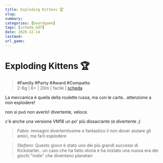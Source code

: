 ```yaml
---
title: Exploding Kittens 🏆
slug: 
summary: 
categories: [boardgame]
tags: [scheda_GdT]
date: 2020-12-14
lastmod: 
url_game: 
---
```

# Exploding Kittens 🏆
> **#Family #Party #Award #Compatto**  
> 2-6g | 6+ | 20m | facile | [scheda](https://boardgamegeek.com/boardgame/172225/exploding-kittens)  

La meccanica è quella della roulette russa, ma con le carte.. attenzione a non esplodere!

non si può non averlo! divertente, veloce.

c'è anche una versione VM18 un po' più dissacrante (e divertente ;)

> *Fabio:*
> immagini divertentissime e fantastico il non dover aiutare gli amici, ma farli esplodere

> *Stefano:*
> Questo gioco è stato uno dei più grandi successi di Kickstarter.. un caso che ha fatto storia e ha iniziato una nuova era dei giochi "indie" che diventano planetari 


